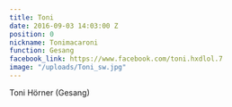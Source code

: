 ```yaml
---
title: Toni
date: 2016-09-03 14:03:00 Z
position: 0
nickname: Tonimacaroni
function: Gesang
facebook_link: https://www.facebook.com/toni.hxdlol.7
image: "/uploads/Toni_sw.jpg"
---
```


Toni Hörner (Gesang)